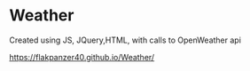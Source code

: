 # Weather

Created using JS, JQuery,HTML, with calls to OpenWeather api

https://flakpanzer40.github.io/Weather/
